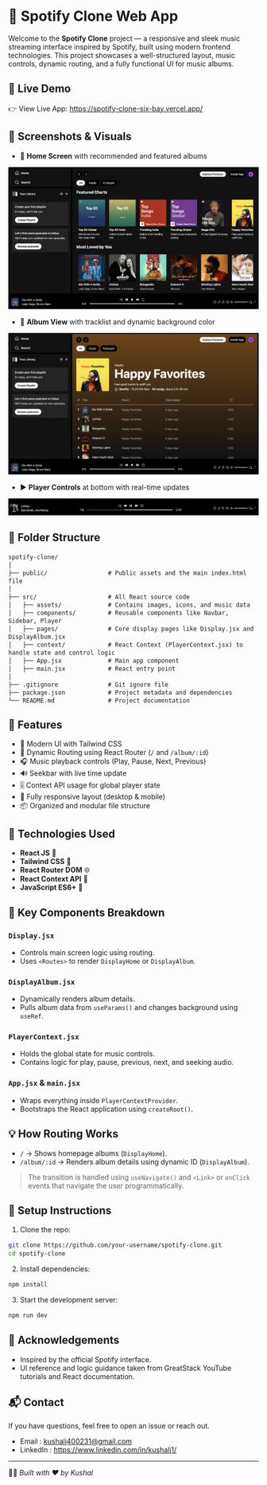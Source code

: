 # 🎵 Spotify Clone Web App

Welcome to the **Spotify Clone** project — a responsive and sleek music streaming interface inspired by Spotify, built using modern frontend technologies. This project showcases a well-structured layout, music controls, dynamic routing, and a fully functional UI for music albums.

🔗 Live Demo
------------
👉 View Live App: https://spotify-clone-six-bay.vercel.app/


## 📸 Screenshots & Visuals

- 🎵 **Home Screen** with recommended and featured albums

![App Screenshot](readme_assets/prev1.png)

- 📀 **Album View** with tracklist and dynamic background color

![App Screenshot](readme_assets/prev2.png)

- ▶️ **Player Controls** at bottom with real-time updates

![App Screenshot](readme_assets/prev3.png)

## 📁 Folder Structure

```
spotify-clone/
│
├── public/                 # Public assets and the main index.html file
│
├── src/                    # All React source code
│   ├── assets/             # Contains images, icons, and music data
│   ├── components/         # Reusable components like Navbar, Sidebar, Player
│   ├── pages/              # Core display pages like Display.jsx and DisplayAlbum.jsx
│   ├── context/            # React Context (PlayerContext.jsx) to handle state and control logic
│   ├── App.jsx             # Main app component
│   ├── main.jsx            # React entry point
│
├── .gitignore              # Git ignore file
├── package.json            # Project metadata and dependencies
└── README.md               # Project documentation
```

## 🚀 Features

- 🎨 Modern UI with Tailwind CSS
- 🔀 Dynamic Routing using React Router (`/` and `/album/:id`)
- 🎧 Music playback controls (Play, Pause, Next, Previous)
- 🔊 Seekbar with live time update
- 🎚️ Context API usage for global player state
- 🎯 Fully responsive layout (desktop & mobile)
- 📦 Organized and modular file structure

## 🧠 Technologies Used

- **React JS** 🧩
- **Tailwind CSS** 🎨
- **React Router DOM** 🌐
- **React Context API** 🧠
- **JavaScript ES6+** 🚀

## 📂 Key Components Breakdown

### `Display.jsx`
- Controls main screen logic using routing.
- Uses `<Routes>` to render `DisplayHome` or `DisplayAlbum`.

### `DisplayAlbum.jsx`
- Dynamically renders album details.
- Pulls album data from `useParams()` and changes background using `useRef`.

### `PlayerContext.jsx`
- Holds the global state for music controls.
- Contains logic for play, pause, previous, next, and seeking audio.

### `App.jsx` & `main.jsx`
- Wraps everything inside `PlayerContextProvider`.
- Bootstraps the React application using `createRoot()`.

## 💡 How Routing Works

- `/` → Shows homepage albums (`DisplayHome`).
- `/album/:id` → Renders album details using dynamic ID (`DisplayAlbum`).

> The transition is handled using `useNavigate()` and `<Link>` or `onClick` events that navigate the user programmatically.

## 🔧 Setup Instructions

1. Clone the repo:
```bash
git clone https://github.com/your-username/spotify-clone.git
cd spotify-clone
```

2. Install dependencies:
```bash
npm install
```

3. Start the development server:
```bash
npm run dev
```

## 🤝 Acknowledgements

- Inspired by the official Spotify interface.
- UI reference and logic guidance taken from GreatStack YouTube tutorials and React documentation.

## 📬 Contact

If you have questions, feel free to open an issue or reach out.
- Email : kushalj400231@gmail.com
- LinkedIn : https://www.linkedin.com/in/kushalj1/

---

🧑‍💻 *Built with ❤️ by Kushal*